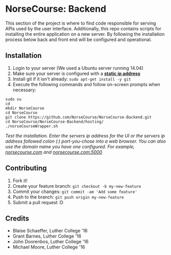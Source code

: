 # NorseCourse: Backend

This section of the project is where to find code responsible for serving APIs used by the user interface. Additionally, this repo contains scripts for installing the entire application on a new server. By following the installation process below back and front end will be configured and operational.


## Installation

1. Login to your server (We used a Ubuntu server running 14.04)
2. Make sure your server is configured with a **[static ip address](https://www.youtube.com/results?search_query=ubuntu+server+static+ip)**
3. Install git if it isn't already: `sudo apt-get install -y git`
4. Execute the following commands and follow on-screen prompts when necessary:

```
sudo su
cd
mkdir NorseCourse
cd NorseCourse
git clone https://github.com/NorseCourse/NorseCourse-Backend.git
cd NorseCourse/NorseCourse-Backend/hosting/
./norseCourseWrapper.sh
```

*Test the installation. Enter the servers ip address for the UI or the servers ip address followed colon (:) port-you-chose into a web browser. You can also use the domain name you have one configured. For example, [norsecourse.com](https://norsecourse.com) and [norsecourse.com:5000](https://norsecourse.com:5000)*


[comment]: <dfdsf>

[comment]: <> (TODO: Write usage instructions)


## Contributing

1. Fork it!
2. Create your feature branch: `git checkout -b my-new-feature`
3. Commit your changes: `git commit -am 'Add some feature'`
4. Push to the branch: `git push origin my-new-feature`
5. Submit a pull request :D


[comment]: <> (## History)

[comment]: <> (TODO: Write history)


## Credits

* Blaise Schaeffer, Luther College '16
* Grant Barnes, Luther College '16
* John Doorenbos, Luther College '16
* Michael Moore, Luther College '16


[comment]: <> (## License)

[comment]: <> (TODO: Write license)